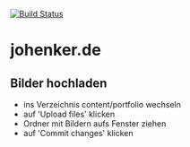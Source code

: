 [![Build Status](https://travis-ci.com/johenker/johenker_de.svg?token=M8mACBzQCCWyQbyciQG9&branch=master)](https://travis-ci.com/johenker/johenker_de)

# johenker.de

## Bilder hochladen
* ins Verzeichnis content/portfolio wechseln
* auf 'Upload files' klicken
* Ordner mit Bildern aufs Fenster ziehen
* auf 'Commit changes' klicken
